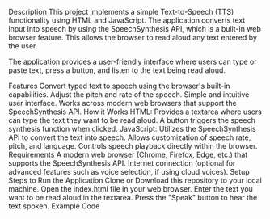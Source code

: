 Description
This project implements a simple Text-to-Speech (TTS) functionality using HTML and JavaScript. The application converts text input into speech by using the SpeechSynthesis API, which is a built-in web browser feature. This allows the browser to read aloud any text entered by the user.

The application provides a user-friendly interface where users can type or paste text, press a button, and listen to the text being read aloud.

Features
Convert typed text to speech using the browser's built-in capabilities.
Adjust the pitch and rate of the speech.
Simple and intuitive user interface.
Works across modern web browsers that support the SpeechSynthesis API.
How it Works
HTML:
Provides a textarea where users can type the text they want to be read aloud.
A button triggers the speech synthesis function when clicked.
JavaScript:
Utilizes the SpeechSynthesis API to convert the text into speech.
Allows customization of speech rate, pitch, and language.
Controls speech playback directly within the browser.
Requirements
A modern web browser (Chrome, Firefox, Edge, etc.) that supports the SpeechSynthesis API.
Internet connection (optional for advanced features such as voice selection, if using cloud voices).
Setup
Steps to Run the Application
Clone or Download this repository to your local machine.
Open the index.html file in your web browser.
Enter the text you want to be read aloud in the textarea.
Press the "Speak" button to hear the text spoken.
Example Code
